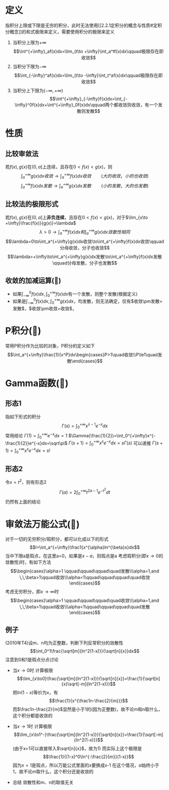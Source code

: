 # 定义
指积分上限或下限是无穷的积分，此时无法使用[[2.2.1定积分的概念与性质#定积分概念]]的和式极限来定义，需要使用积分的极限来定义
1. 当积分上限为$+\infty$
$$\int^{+\infty}_af(x)dx=\lim_{t\to +\infty}\int_a^tf(x)dx\qquad极限存在即收敛$$
2. 当积分下限为$-\infty$
$$\int_{-\infty}^af(x)dx=\lim_{t\to -\infty}\int_t^af(x)dx\qquad极限存在即收敛$$
3. 当积分上下限为$(-\infty,+\infty)$
$$\int^{+\infty}_{-\infty}f(x)dx=\int_{-\infty}^0f(x)dx+\int^{+\infty}_0f(x)dx\qquad两个都收敛则收敛，有一个发散则发散$$

# 性质
## 比较审敛法
若$f(x),g(x)$在$(0,a]$上连续，且存在$0<f(x)<g(x)$，则
$$\int_a^{+\infty}g(x)dx收敛 \to \int_a^{+\infty}f(x)dx收敛\qquad(大的收敛，小的也收敛)$$
$$\int_a^{+\infty}f(x)dx发散 \to \int_a^{+\infty}g(x)dx发散\qquad(小的发散，大的也发散)$$
## 比较法的极限形式
若$f(x),g(x)$在$(0,a]$上**非负连续**，且存在$0<f(x)<g(x)$，对于$\lim_{x\to +\infty}\frac{f(x)}{g(x)}=\lambda$
$$\lambda>0\to\int_a^{+\infty}f(x)dx和\int_a^{+\infty}g(x)dx敛散性相同$$
$$\lambda=0\to\int_a^{+\infty}g(x)dx收敛\to\int_a^{+\infty}f(x)dx收敛\qquad分母收敛，分子也收敛$$
$$\lambda=+\infty\to\int_a^{+\infty}g(x)dx发散\to\int_a^{+\infty}f(x)dx发散\qquad分母发散，分子也发散$$
## 收敛的加减运算(🌟)
- 如果$\int_{-\infty}^0f(x)dx,\int_{0}^{+\infty}f(x)dx$有一个发散，则整个发散(根据定义)
- 如果是$\int_{-\infty}^0f(x)dx,\int_{0}^{+\infty}g(x)dx$，均发散，则无法确定，仅有$收敛\pm发散=发散$，$收敛\pm收敛=收敛$，
# P积分(🌟)
常用P积分作为比较的对象，P积分的定义如下
$$\int_a^{+\infty}\frac{1}{x^P}dx\begin{cases}P>1\quad收敛\\P\le1\quad发散\end{cases}$$
# Gamma函数(🌟)
## 形态1
指如下形式的积分
$$\Gamma(s)=\int_0^{+\infty}x^{s-1}e^{-x}dx$$
常用结论
$\Gamma(1)=\int_0^{+\infty}e^{-x}dx=1$
$\Gamma(\frac{1}{2})=\int_0^{+\infty}x^{-\frac{1}{2}}e^{-x}dx=\sqrt\pi$
$\Gamma(s+1)=\int_0^{+\infty}x^{s}e^{-x}dx=s\Gamma(s)$
可以递推
$\Gamma(s+1)=\int_0^{+\infty}x^{s}e^{-x}dx=s!$

## 形态2
令$x=t^2$，则有形态2
$$\Gamma(a)=2\int_0^{+\infty}t^{2a-1}e^{-t^2}dt$$
仍然有上面的结论

# 审敛法万能公式(🌟)
对于一切的无穷积分/瑕积分，都可以化成以下的形式
$$I=\int_a^{+\infty}\frac1{x^{\alpha}ln^{\beta}x}dx$$
当中下限a是瑕点，在这里a=0，如果是$x-a$，则瑕点是a
考虑瑕积分(即$x\to0$的敛散性)时，有如下方法
$$\begin{cases}\alpha>1 \qquad\qquad\qquad\quad发散\\\alpha=1,and \,\,\beta>1\qquad收敛\\\alpha<1\qquad\qquad\qquad\quad收敛\end{cases}$$
考虑无穷积分，即$x\to\infty$时
$$\begin{cases}\alpha>1 \qquad\qquad\qquad\quad收敛\\\alpha=1,and \,\,\beta>1\qquad收敛\\\alpha<1\qquad\qquad\qquad\quad发散\end{cases}$$
## 例子
(2010年T4)设m、n均为正整数，判断下列反常积分的敛散性
$$\int_0^1\frac{\sqrt[m]{ln^2(1-x)}}{\sqrt[n]{x}}dx$$
注意到0和1是瑕点分点讨论
- 当$x\to0$时
计算极限
$$\lim_{x\to0}\frac{\sqrt[m]{ln^2(1-x)}}{\sqrt[n]{x}}=\frac{1}{\sqrt[n]{x}\sqrt[-m]{ln^2(1-x)}}$$
把$ln(1-x)$等价为x，有
$$\frac{1}{x^{\frac1n-\frac{2}{m}}}$$
而$\frac1n-\frac{2}{m}$显然是小于1的(因为正整数)，故不论m和n取什么，这个积分都是收敛的

- 当$x\to1$时
计算极限
$$\lim_{x\to1^-}\frac{\sqrt[m]{ln^2(1-x)}}{\sqrt[n]{x}}=\frac{1}{\sqrt[-m]{ln^2(1-x)}}$$
(由于x=1可以直接带入$\sqrt[n]{x}$，故为1)
而实际上这个极限是
$$\frac{1}{(1-x)^0\ln^{-\frac{2}{m}}(1-x)}$$
因为$x=1$是瑕点，所以万能公式里面的x要换成x-1
在这个情况，$\alpha$始终小于1，故不论$m$取什么，这个积分还是收敛的

- 总结
敛散性和m、n的取值无关